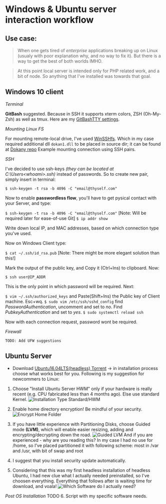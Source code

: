 # Windows & Ubuntu server interaction workflow

## Use case:
> When one gets tired of _enterprise_ applications breaking up on Linux (usualy with poor explanation why, and no way to fix it). But there is a way to get the best of both worlds IMHO.

> At this point local server is intended only for PHP related work, and a bit of node. So anything that I've installed was towards that goal.

## Windows 10 client


*Terminal* 

**GitBash** suggested. Because in SSH it supports xterm colors, ZSH (Oh-My-Zsh) as well as tmux. Here are my [GitBashTTY settings](https://gist.github.com/l3xq/07aebaad79e51ed28756e9a4dc2a8012).


*Mounting Linux FS*


For mounting remote-local drive, I've used [WinSSHfs](https://github.com/Foreveryone-cz/win-sshfs/releases). Which in my case required additional dll `dokan1.dll` to be placed in source dir; it can be found at [Dokany repo](https://github.com/dokan-dev/dokany/releases)
Example mounting connection using SSH pairs.


*SSH*


I've decided to use ssh-keys _(they can be located at C:\Users\<whoami>\.ssh)_ instead of passwords. So to create new pair, simply insert in terminal:


`$ ssh-keygen -t rsa -b 4096 -C "email@thyself.com"`


Now to enable **passwordless flow**, you'll have to get pysical contact with your Server, and type:


`$ ssh-keygen -t rsa -b 4096 -C "email@thyself.com"`    [Note: Will be required later for ease-of-use Git]
`$ ip addr show`


Write down local IP, and MAC addresses, based on which connection type you've used.

Now on Windows Client type:


`$ cat ~/.ssh/id_rsa.pub`    [Note: There might be more elegant solution than this!]


Mark the output of the public key, and Copy it (Ctrl+Ins) to clipboard. Now:


`$ ssh user@IP_ADDR`


This is the only point in which password will be required. Next:


`$ vim ~/.ssh/authorized_keys` and Paste(Shift+Ins) the Public key of Client machine. Esc+wq.
`$ sudo vim /etc/ssh/sshd_config` find _PasswordAuthentication_, uncomment and set to _no_. Find _PubkeyAuthentication_ and set to _yes_.
`$ sudo systemctl reload ssh`


Now with each connection request, password wont be required.


*Firewall*


    TODO: Add UFW suggestions

## Ubuntu Server


* Download [Ubuntu16.04LTS(headless) Torrent](http://releases.ubuntu.com/16.04/ubuntu-16.04.3-server-amd64.iso.torrent?_ga=2.93931348.89627716.1518119172-582049912.1518119172) -> in installation process choose what works best for you. Following is my suggestion for newcommers to Linux:

1. Choose "Install Ubuntu Server HWM" only if your hardware is really recent (e.g. CPU fabricated less than 4 months ago). Else use standard Kernel.
![Installation Type Standard/HWM][install-type]
2. Enable home directory encryption! Be mindful of your security.
![Encrypt Home Folder][encrypt-home]
3. If you have little experience with Partitioning Disks, choose Guided mode **(LVM)**, which will enable easier resizing, adding and encrypting/decrypting down the road. 
![Guided LVM][part-disks]
And if you are experienced - why are you reading this? In my case I had no use for /home, so I've placed partitioned it with following scheme:
most in /var and /usr, with bit of swap and root

4. I suggest that you install security update automatically.
5. Considering that this was my first headless installation of headless Ubuntu, I had new clue what I actually needed preinstalled, so I've choosen everything. Everything that follows after is waiting time for download, and voala!
![Which Software do I actually need?][soft-select]


_Post OS Installation_
    TODO 6. Script with my specific software needs.


[install-type]: https://imgur.com/Gm8KHAX
[encrypt-home]: https://imgur.com/WWhoY4f
[part-disks]: https://imgur.com/Qr7dMxw
[soft-select]: https://imgur.com/4eJ8144








